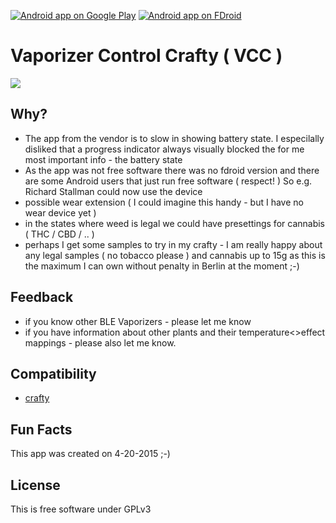 [![Android app on Google Play](http://ligi.de/img/play_badge.png)](https://play.google.com/store/apps/details?id=org.ligi.vaporizercontrol)
[![Android app on FDroid](http://ligi.de/img/fdroid_badge.png)](https://f-droid.org/repository/browse/?fdid=org.ligi.vaporizercontrol)

# Vaporizer Control Crafty ( VCC ) #

![](art/icon.png)

## Why?

 - The app from the vendor is to slow in showing battery state. I especilally disliked that a progress indicator always visually blocked the for me most important info - the battery state
 - As the app was not free software there was no fdroid version and there are some Android users that just run free software ( respect! ) So e.g. Richard Stallman could now use the device
 - possible wear extension ( I could imagine this handy - but I have no wear device yet )
 - in the states where weed is legal we could have presettings for cannabis ( THC / CBD / .. )
 - perhaps I get some samples to try in my crafty - I am really happy about any legal samples ( no tobacco please ) and cannabis up to 15g as this is the maximum I can own without penalty in Berlin at the moment ;-)

## Feedback
 - if you know other BLE Vaporizers - please let me know
 - if you have information about other plants and their temperature<>effect mappings - please also let me know.

## Compatibility
 - [crafty](http://www.storz-bickel.com/shop_eu/en/crafty-portable-app-vaporizer/)

## Fun Facts
 This app was created on 4-20-2015 ;-)

## License
 This is free software under GPLv3




